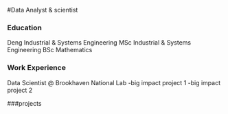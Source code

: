 #Data Analyst & scientist
### Education
Deng  Industrial & Systems Engineering
MSc Industrial & Systems Engineering
BSc Mathematics

### Work Experience
Data Scientist @ Brookhaven National Lab
-big impact project 1
-big impact project 2

###projects
